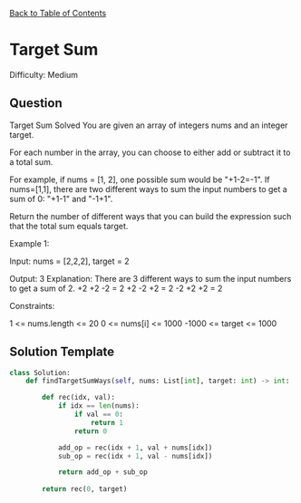 [Back to Table of Contents](../../README.md)

# Target Sum
Difficulty: Medium

## Question
Target Sum
Solved 
You are given an array of integers nums and an integer target.

For each number in the array, you can choose to either add or subtract it to a total sum.

For example, if nums = [1, 2], one possible sum would be "+1-2=-1".
If nums=[1,1], there are two different ways to sum the input numbers to get a sum of 0: "+1-1" and "-1+1".

Return the number of different ways that you can build the expression such that the total sum equals target.

Example 1:

Input: nums = [2,2,2], target = 2

Output: 3
Explanation: There are 3 different ways to sum the input numbers to get a sum of 2.
+2 +2 -2 = 2
+2 -2 +2 = 2
-2 +2 +2 = 2

Constraints:

1 <= nums.length <= 20
0 <= nums[i] <= 1000
-1000 <= target <= 1000

## Solution Template
```python
class Solution:
    def findTargetSumWays(self, nums: List[int], target: int) -> int:

        def rec(idx, val):
            if idx == len(nums):
                if val == 0:
                    return 1
                return 0

            add_op = rec(idx + 1, val + nums[idx])
            sub_op = rec(idx + 1, val - nums[idx])

            return add_op + sub_op
        
        return rec(0, target)
```

